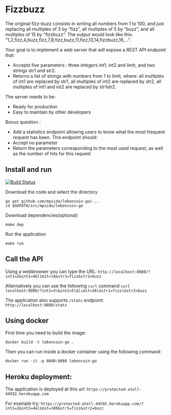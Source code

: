 # Fizzbuzz
 
The original fizz-buzz consists in writing all numbers from 1 to 100, and just replacing all multiples of 3 by “fizz”, all multiples of 5 by “buzz”, and all multiples of 15 by “fizzbuzz”. The output would look like this: “1,2,fizz,4,buzz,fizz,7,8,fizz,buzz,11,fizz,13,14,fizzbuzz,16,...”.

Your goal is to implement a web server that will expose a REST API endpoint that:
- Accepts five parameters : three integers int1, int2 and limit, and two strings str1 and str2.
- Returns a list of strings with numbers from 1 to limit, where: all multiples of int1 are replaced by str1, all multiples of int2 are replaced by str2, all multiples of int1 and int2 are replaced by str1str2.

The server needs to be:
- Ready for production
- Easy to maintain by other developers
 
Bonus question :
- Add a statistics endpoint allowing users to know what the most frequent request has been. This endpoint should:
- Accept no parameter
- Return the parameters corresponding to the most used request, as well as the number of hits for this request

## Install and run


[![Build Status](https://travis-ci.com/mpsido/leboncoin-go.svg?branch=master)](https://travis-ci.com/mpsido/leboncoin-go)

Download the code and select the directory
```
go get github.com/mpsido/leboncoin-go/...
cd $GOPATH/src/mpsido/leboncoin-go
```

Download dependencies(optional)
```
make dep
```

Run the application
```
make run
```

## Call the API

Using a webbrowser you can type the URL: `http://localhost:8080/?int1=2&int2=4&limit=18&str1=fizz&str2=buzz`

Alternatively you can use the following `curl` command `curl localhost:8080/?int1=3\&int2=5\&limit=16\&str1=fizz\&str2=buzz`

The application also supports `/stats` endpoint: `http://localhost:8080/stats`

## Using docker

First time you need to build the image:
```
docker build -t leboncoin-go .
```

Then you can run inside a docker container using the following command:
```
docker run -it -p 8080:8080 leboncoin-go
```

## Heroku deployment:

The application is deployed at this url: `https://protected-atoll-44592.herokuapp.com`

For example try:  `https://protected-atoll-44592.herokuapp.com/?int1=2&int2=4&limit=100&str1=fizz&str2=buzz`